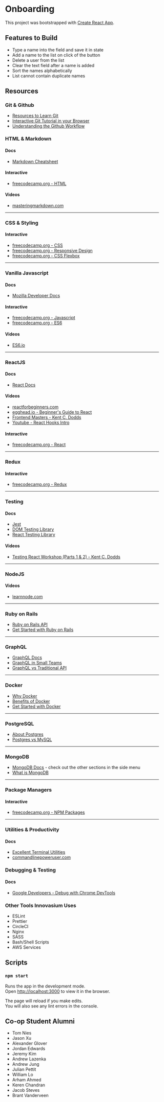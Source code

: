 # Onboarding

This project was bootstrapped with [Create React App](https://github.com/facebook/create-react-app).

## Features to Build

- Type a name into the field and save it in state
- Add a name to the list on click of the button
- Delete a user from the list
- Clear the text field after a name is added
- Sort the names alphabetically
- List cannot contain duplicate names

## Resources

### Git & Github
  - [Resources to Learn Git](https://try.github.io/)
  - [Interactive Git Tutorial in your Browser](https://learngitbranching.js.org/)
  - [Understanding the Github Workflow](https://guides.github.com/introduction/flow/index.html)

### HTML & Markdown

#### Docs

- [Markdown Cheatsheet](https://github.com/adam-p/markdown-here/wiki/Markdown-Cheatsheet)

#### Interactive

- [freecodecamp.org - HTML](https://learn.freecodecamp.org/responsive-web-design/basic-html-and-html5)

#### Videos

- [masteringmarkdown.com](https://masteringmarkdown.com/)

---

### CSS & Styling

#### Interactive

- [freecodecamp.org - CSS](https://learn.freecodecamp.org/responsive-web-design/basic-css)
- [freecodecamp.org - Responsive Design](https://learn.freecodecamp.org/responsive-web-design/responsive-web-design-principles)
- [freecodecamp.org - CSS Flexbox](https://learn.freecodecamp.org/responsive-web-design/css-flexbox)

---

### Vanilla Javascript

#### Docs

- [Mozilla Developer Docs](https://developer.mozilla.org/en-US/)

#### Interactive

- [freecodecamp.org - Javascript](https://learn.freecodecamp.org/javascript-algorithms-and-data-structures/basic-javascript)
- [freecodecamp.org - ES6](https://learn.freecodecamp.org/javascript-algorithms-and-data-structures/es6)

#### Videos

- [ES6.io](https://es6.io/)

---

### ReactJS

#### Docs

- [React Docs](https://reactjs.org/)

#### Videos

- [reactforbeginners.com](https://reactforbeginners.com/)
- [egghead.io - Beginner's Guide to React](https://egghead.io/courses/the-beginner-s-guide-to-react)
- [Frontend Masters - Kent C. Dodds](https://frontendmasters.com/teachers/kentcdodds/)
- [Youtube - React Hooks Intro](https://youtu.be/h9qHKDlsnP0?t=2030)

#### Interactive

- [freecodecamp.org - React](https://learn.freecodecamp.org/front-end-libraries/react)

---

### Redux

#### Interactive

- [freecodecamp.org - Redux](https://learn.freecodecamp.org/front-end-libraries/redux)

---

### Testing

#### Docs

- [Jest](https://jestjs.io/)
- [DOM Testing Library](https://github.com/kentcdodds/dom-testing-library)
- [React Testing Library](https://github.com/kentcdodds/react-testing-library)

#### Videos

- [Testing React Workshop (Parts 1 & 2) - Kent C. Dodds](https://www.youtube.com/watch?v=w6KCDFssHFA)

---

### NodeJS

#### Videos

- [learnnode.com](https://learnnode.com/)

---

### Ruby on Rails

- [Ruby on Rails API](https://api.rubyonrails.org/)
- [Get Started with Ruby on Rails](https://guides.rubyonrails.org/getting_started.html)

---

### GraphQL

- [GraphQL Docs](https://graphql.org/learn/)
- [GraphQL in Small Teams](https://medium.com/innovasium/graphql-from-idea-to-mvp-d84e9d138c49)
- [GraphQL vs Traditional API](https://dev.to/sadarshannaiynar/graphql-or-rest-what-should-i-use-38mj)

---

### Docker

- [Why Docker](https://www.docker.com/why-docker)
- [Benefits of Docker](https://dzone.com/articles/top-10-benefits-of-using-docker)
- [Get Started with Docker](https://docs.docker.com/get-started/)

---

### PostgreSQL

- [About Postgres](https://www.postgresql.org/about/)
- [Postgres vs MySQL](https://www.2ndquadrant.com/en/postgresql/postgresql-vs-mysql/)

---

### MongoDB

- [MongoDB Docs](https://docs.mongodb.com/manual/mongo/) - check out the other
  sections in the side menu
- [What is MongoDB](https://www.mongodb.com/what-is-mongodb)

---

### Package Managers

#### Interactive

- [freecodecamp.org - NPM Packages](https://learn.freecodecamp.org/apis-and-microservices/managing-packages-with-npm)

---

### Utilities & Productivity

#### Docs

- [Excellent Terminal Utilities](https://terminalsare.sexy)
- [commandlinepoweruser.com](https://commandlinepoweruser.com/)

### Debugging & Testing

#### Docs

- [Google Developers - Debug with Chrome DevTools](https://developers.google.com/web/tools/chrome-devtools/javascript/)

### Other Tools Innovasium Uses

- ESLint
- Prettier
- CircleCI
- Nginx
- SASS
- Bash/Shell Scripts
- AWS Services

## Scripts

### `npm start`

Runs the app in the development mode.<br>
Open [http://localhost:3000](http://localhost:3000) to view it in the browser.

The page will reload if you make edits.<br>
You will also see any lint errors in the console.

## Co-op Student Alumni

- Tom Nies
- Jason Xu
- Alexander Glover
- Jordan Edwards
- Jeremy Kim
- Andrew Lazenka
- Andrew Jung
- Julian Pettit
- William Lo
- Arham Ahmed
- Keren Chandran
- Jacob Steves
- Brant Vanderveen
